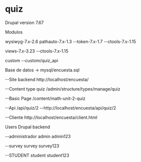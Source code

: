 # quiz

Drupal version 7.67

Modulos

wysiwyg-7.x-2.6
pathauto-7.x-1.3
--token-7.x-1.7
--ctools-7.x-1.15

views-7.x-3.23
--ctools-7.x-1.15

custom
--custom/quiz_api


Base de datos -> mysql/encuesta.sql

--Site backend
http://localhost/encuesta/ 


--Content type quiz
/admin/structure/types/manage/quiz

--Basic Page
/content/math-unit-2-quiz

--Api
/api/quiz/2
--http://localhost/encuesta/api/quiz/2

--Cliente
http://localhost/encuesta/client.html



Users Drupal backend

--administrador
	admin
	admin123

--survey
	survey
	survey123

--STUDENT
	student
	student123
	